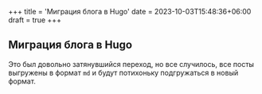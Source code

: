 +++
title = 'Миграция блога в Hugo'
date = 2023-10-03T15:48:36+06:00
draft = true
+++

## Миграция блога в Hugo

Это был довольно затянувшийся переход, но все случилось, все посты выгружены в формат `md` и будут потихоньку подгружаться в новый формат.

